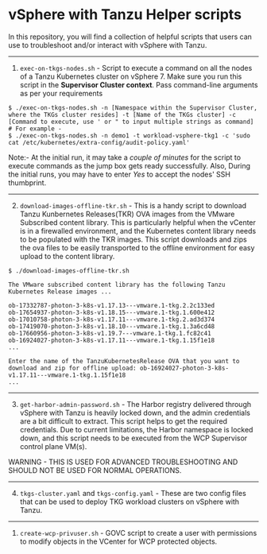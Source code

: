 # vSphere with Tanzu Helper scripts

In this repository, you will find a collection of helpful scripts that users can use to troubleshoot and/or interact with vSphere with Tanzu. 

---
1. `exec-on-tkgs-nodes.sh` - Script to execute a command on all the nodes of a Tanzu Kubernetes cluster on vSphere 7. Make sure you run this script in the **Supervisor Cluster context**. Pass command-line arguments as per your requirements  

```shell
$ ./exec-on-tkgs-nodes.sh -n [Namespace within the Supervisor Cluster, where the TKGs cluster resides] -t [Name of the TKGs cluster] -c [Command to execute, use ' or " to input multiple strings as command] 
# For example - 
$ ./exec-on-tkgs-nodes.sh -n demo1 -t workload-vsphere-tkg1 -c 'sudo cat /etc/kubernetes/extra-config/audit-policy.yaml'
```

Note:- At the initial run, it may take a *couple of minutes* for the script to execute commands as the jump box gets ready successfully. Also, During the initial runs, you may have to enter *Yes* to accept the nodes' SSH thumbprint.

---
2. `download-images-offline-tkr.sh` - This is a handy script to download Tanzu Kunbernetes Releases(TKR) OVA images from the VMware Subscribed content library. This is particularly helpful when the vCenter is in a firewalled environment, and the Kubernetes content library needs to be populated with the TKR images. This script downloads and zips the ova files to be easily transported to the offline environment for easy upload to the content library.   

```shell
$ ./download-images-offline-tkr.sh

The VMware subscribed content library has the following Tanzu Kubernetes Release images ...

ob-17332787-photon-3-k8s-v1.17.13---vmware.1-tkg.2.2c133ed
ob-17654937-photon-3-k8s-v1.18.15---vmware.1-tkg.1.600e412
ob-17010758-photon-3-k8s-v1.17.11---vmware.1-tkg.2.ad3d374
ob-17419070-photon-3-k8s-v1.18.10---vmware.1-tkg.1.3a6cd48
ob-17660956-photon-3-k8s-v1.19.7---vmware.1-tkg.1.fc82c41
ob-16924027-photon-3-k8s-v1.17.11---vmware.1-tkg.1.15f1e18
...

Enter the name of the TanzuKubernetesRelease OVA that you want to download and zip for offline upload: ob-16924027-photon-3-k8s-v1.17.11---vmware.1-tkg.1.15f1e18
...
```

---
3. `get-harbor-admin-password.sh` - The Harbor registry delivered through vSphere with Tanzu is heavily locked down, and the admin credentials are a bit difficult to extract. This script helps to get the required credentials. Due to current limitations, the Harbor namespace is locked down, and this script needs to be executed from the WCP Supervisor control plane VM(s).

WARNING - THIS IS USED FOR ADVANCED TROUBLESHOOTING AND SHOULD NOT BE USED FOR NORMAL OPERATIONS. 

---
4. `tkgs-cluster.yaml` and `tkgs-config.yaml` - These are two config files that can be used to deploy TKG workload clusters on vSphere with Tanzu. 

---
1. `create-wcp-privuser.sh` - GOVC script to create a user with permissions to modify objects in the VCenter for WCP protected objects. 
